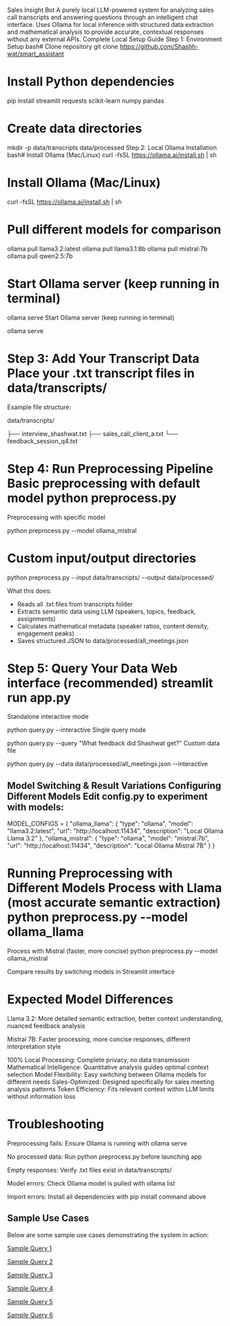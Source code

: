 Sales Insight Bot A purely local LLM-powered system for analyzing sales call transcripts and answering questions through an intelligent chat interface. Uses Ollama for local inference with structured data extraction and mathematical analysis to provide accurate, contextual responses without any external APIs. Complete Local Setup Guide Step 1: Environment Setup bash# Clone repository git clone https://github.com/Shashh-wat/smart_assistant

# Install Python dependencies

pip install streamlit requests scikit-learn numpy pandas


# Create data directories

mkdir -p data/transcripts data/processed Step 2: Local Ollama Installation bash# Install Ollama (Mac/Linux) curl -fsSL https://ollama.ai/install.sh | sh


# Install Ollama (Mac/Linux)

curl -fsSL https://ollama.ai/install.sh | sh



# Pull different models for comparison

ollama pull llama3.2:latest
ollama pull llama3.1:8b
ollama pull mistral:7b
ollama pull qwen2.5:7b


# Start Ollama server (keep running in terminal)

ollama serve
Start Ollama server (keep running in terminal)

ollama serve 

# Step 3: Add Your Transcript Data Place your .txt transcript files in data/transcripts/

Example file structure:

data/transcripts/

├── interview_shashwat.txt 
├── sales_call_client_a.txt 
└── feedback_session_q4.txt

# Step 4: Run Preprocessing Pipeline Basic preprocessing with default model python preprocess.py
Preprocessing with specific model

python preprocess.py --model ollama_mistral

# Custom input/output directories

python preprocess.py --input data/transcripts/ --output data/processed/

What this does:
- Reads all .txt files from transcripts folder
- Extracts semantic data using LLM (speakers, topics, feedback, assignments)
- Calculates mathematical metadata (speaker ratios, content density, engagement peaks)
- Saves structured JSON to data/processed/all_meetings.json

# Step 5: Query Your Data Web interface (recommended) streamlit run app.py
Standalone interactive mode

python query.py --interactive
Single query mode

python query.py --query "What feedback did Shashwat get?"
Custom data file

python query.py --data data/processed/all_meetings.json --interactive 

## Model Switching & Result Variations Configuring Different Models Edit config.py to experiment with models:

MODEL_CONFIGS = { "ollama_llama": { "type": "ollama", "model": "llama3.2:latest", "url": "http://localhost:11434", "description": "Local Ollama Llama 3.2" }, "ollama_mistral": { "type": "ollama", "model": "mistral:7b", "url": "http://localhost:11434", "description": "Local Ollama Mistral 7B" } }

# Running Preprocessing with Different Models Process with Llama (most accurate semantic extraction) python preprocess.py --model ollama_llama

Process with Mistral (faster, more concise) python preprocess.py --model ollama_mistral

Compare results by switching models in Streamlit interface

# Expected Model Differences 

Llama 3.2: More detailed semantic extraction, better context understanding, nuanced feedback analysis 

Mistral 7B: Faster processing, more concise responses, different interpretation style



100% Local Processing: Complete privacy, no data transmission 
Mathematical Intelligence: Quantitative analysis guides optimal context selection Model 
Flexibility: Easy switching between Ollama models for different needs 
Sales-Optimized: Designed specifically for sales meeting analysis patterns 
Token Efficiency: Fits relevant context within LLM limits without information loss

# Troubleshooting
Preprocessing fails: Ensure Ollama is running with ollama serve 

No processed data: Run python preprocess.py before launching app 

Empty responses: Verify .txt files exist in data/transcripts/ 

Model errors: Check Ollama model is pulled with ollama list 

Import errors: Install all dependencies with pip install command above

## Sample Use Cases

Below are some sample use cases demonstrating the system in action:

[Sample Query 1](images/img1.png)

[Sample Query 2](images/img2.png)

[Sample Query 3](images/img3.png)

[Sample Query 4](images/img4.png)

[Sample Query 5](images/img5.png)

[Sample Query 6](images/img6.png)
